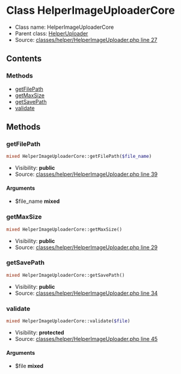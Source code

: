Class HelperImageUploaderCore
=====================





* Class name: HelperImageUploaderCore
* Parent class: [HelperUploader](class.HelperUploaderCore.md)
* Source: [classes/helper/HelperImageUploader.php line 27](https://github.com/PrestaShop/PrestaShop/blob/1.6.0.4/classes/helper/HelperImageUploader.php#L27)


Contents
--------



### Methods

* [getFilePath](#method-getFilePath)
* [getMaxSize](#method-getMaxSize)
* [getSavePath](#method-getSavePath)
* [validate](#method-validate)






Methods
-------


### <a name="method-getFilePath"></a>getFilePath

```php
mixed HelperImageUploaderCore::getFilePath($file_name)
```





* Visibility: **public**
* Source: [classes/helper/HelperImageUploader.php line 39](https://github.com/PrestaShop/PrestaShop/blob/1.6.0.4/classes/helper/HelperImageUploader.php#L39)


#### Arguments
* $file_name **mixed**



### <a name="method-getMaxSize"></a>getMaxSize

```php
mixed HelperImageUploaderCore::getMaxSize()
```





* Visibility: **public**
* Source: [classes/helper/HelperImageUploader.php line 29](https://github.com/PrestaShop/PrestaShop/blob/1.6.0.4/classes/helper/HelperImageUploader.php#L29)




### <a name="method-getSavePath"></a>getSavePath

```php
mixed HelperImageUploaderCore::getSavePath()
```





* Visibility: **public**
* Source: [classes/helper/HelperImageUploader.php line 34](https://github.com/PrestaShop/PrestaShop/blob/1.6.0.4/classes/helper/HelperImageUploader.php#L34)




### <a name="method-validate"></a>validate

```php
mixed HelperImageUploaderCore::validate($file)
```





* Visibility: **protected**
* Source: [classes/helper/HelperImageUploader.php line 45](https://github.com/PrestaShop/PrestaShop/blob/1.6.0.4/classes/helper/HelperImageUploader.php#L45)


#### Arguments
* $file **mixed**


